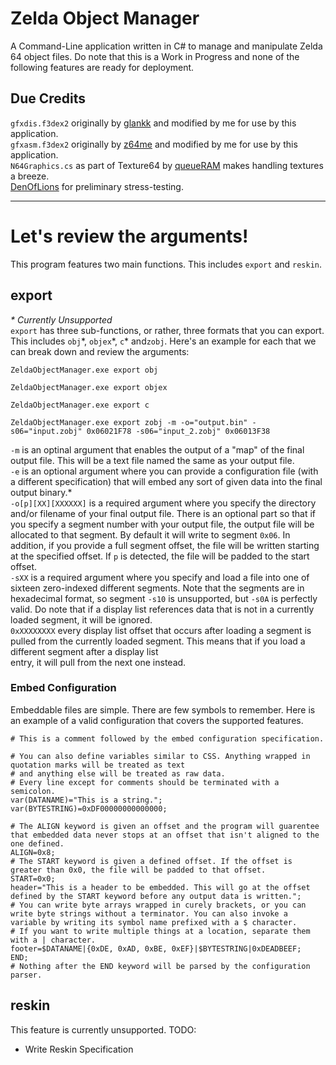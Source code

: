 # Zelda Object Manager
A Command-Line application written in C# to manage and manipulate Zelda 64 object files. Do note that this is a Work in Progress and none of the following features are ready for deployment.

## Due Credits
`gfxdis.f3dex2` originally by [glankk](https://github.com/glankk/n64/tree/master/src/gfxdis) and modified by me for use by this application.  
`gfxasm.f3dex2` originally by [z64me](https://github.com/z64me/gfxasm) and modified by me for use by this application.  
`N64Graphics.cs` as part of Texture64 by [queueRAM](https://github.com/queueRAM) makes handling textures a breeze.   
[DenOfLions](https://github.com/denoflionsx) for preliminary stress-testing.
***
# Let's review the arguments!

This program features two main functions. This includes `export` and `reskin`.

## export
*\* Currently Unsupported*  
`export` has three sub-functions, or rather, three formats that you can export. This includes `obj`\*, `objex`\*, `c`\* and`zobj`.
Here's an example for each that we can break down and review the arguments:  

```
ZeldaObjectManager.exe export obj
```

```
ZeldaObjectManager.exe export objex
```

```
ZeldaObjectManager.exe export c
```

```
ZeldaObjectManager.exe export zobj -m -o="output.bin" -s06="input.zobj" 0x06021F78 -s06="input_2.zobj" 0x06013F38
```
`-m` is an optinal argument that enables the output of a "map" of the final output file. This will be a text file named the same as your output file.  
`-e` is an optional argument where you can provide a configuration file (with a different specification) that will embed any sort of given data into the final output binary.\*  
`-o[p][XX][XXXXXX]` is a required argument where you specify the directory and/or filename of your final output file. There is an optional part so that if you specify a segment number with your output file, the output file will be allocated to that segment. By default it will write to segment `0x06`. In addition, if you provide a full segment offset, the file will be written starting at the specified offset. If `p` is detected, the file will be padded to the start offset.  
`-sXX` is a required argument where you specify and load a file into one of sixteen zero-indexed different segments. Note that the segments are in hexadecimal format, so segment `-s10` is  unsupported, but `-s0A` is perfectly valid. Do note that if a display list references data that is not in a currently loaded segment, it will be ignored.  
`0xXXXXXXXX` every display list offset that occurs after loading a segment is pulled from the currently loaded segment. This means that if you load a different segment after a display list  
entry, it will pull from the next one instead.  


### Embed Configuration
Embeddable files are simple. There are few symbols to remember. Here is an example of a valid configuration that covers the supported features.

```
# This is a comment followed by the embed configuration specification.

# You can also define variables similar to CSS. Anything wrapped in quotation marks will be treated as text
# and anything else will be treated as raw data.
# Every line except for comments should be terminated with a semicolon.
var(DATANAME)="This is a string.";
var(BYTESTRING)=0xDF00000000000000;

# The ALIGN keyword is given an offset and the program will guarentee that embedded data never stops at an offset that isn't aligned to the one defined.
ALIGN=0x8;
# The START keyword is given a defined offset. If the offset is greater than 0x0, the file will be padded to that offset.
START=0x0;
header="This is a header to be embedded. This will go at the offset defined by the START keyword before any output data is written.";
# You can write byte arrays wrapped in curely brackets, or you can write byte strings without a terminator. You can also invoke a variable by writing its symbol name prefixed with a $ character.
# If you want to write multiple things at a location, separate them with a | character.
footer=$DATANAME|{0xDE, 0xAD, 0xBE, 0xEF}|$BYTESTRING|0xDEADBEEF;
END;
# Nothing after the END keyword will be parsed by the configuration parser.
```

## reskin
This feature is currently unsupported.
TODO:
* Write Reskin Specification
